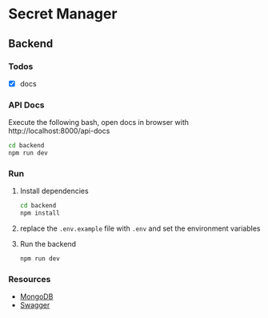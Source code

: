 # Secret Manager

## Backend

### Todos

- [x] docs

### API Docs

Execute the following bash, open docs in browser with http://localhost:8000/api-docs

```bash
cd backend
npm run dev
```

### Run

1. Install dependencies

   ```bash
   cd backend
   npm install
   ```

2. replace the `.env.example` file with `.env` and set the environment variables

3. Run the backend

   ```bash
   npm run dev
   ```

### Resources

- [MongoDB](https://www.mongodb.com/)
- [Swagger](https://swagger.io/)
